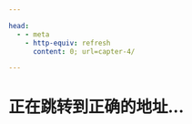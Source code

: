 ```yaml
---

head:
  - - meta
    - http-equiv: refresh
      content: 0; url=capter-4/

---
```


# 正在跳转到正确的地址...
